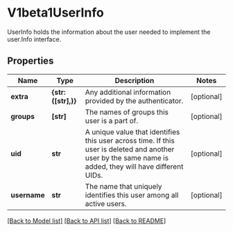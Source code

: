 # V1beta1UserInfo

UserInfo holds the information about the user needed to implement the user.Info interface.

## Properties
Name | Type | Description | Notes
------------ | ------------- | ------------- | -------------
**extra** | **{str: ([str],)}** | Any additional information provided by the authenticator. | [optional] 
**groups** | **[str]** | The names of groups this user is a part of. | [optional] 
**uid** | **str** | A unique value that identifies this user across time. If this user is deleted and another user by the same name is added, they will have different UIDs. | [optional] 
**username** | **str** | The name that uniquely identifies this user among all active users. | [optional] 

[[Back to Model list]](../README.md#documentation-for-models) [[Back to API list]](../README.md#documentation-for-api-endpoints) [[Back to README]](../README.md)


